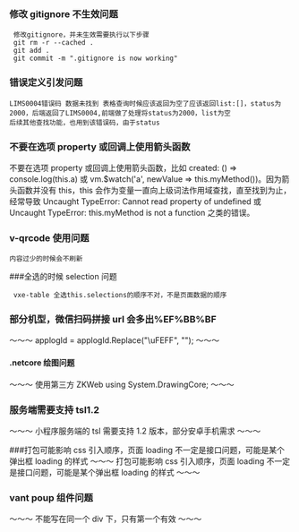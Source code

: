### 修改 gitignore 不生效问题

```
 修改gitignore，并未生效需要执行以下步骤
 git rm -r --cached .
 git add .
 git commit -m ".gitignore is now working"
```

### 错误定义引发问题

```
LIMS0004错误码 数据未找到 表格查询时候应该返回为空了应该返回list:[]，status为2000，后端返回了LIMS0004,前端做了处理将status为2000，list为空
后续其他查找功能，也用到该错误码，由于status
```

### 不要在选项 property 或回调上使用箭头函数

不要在选项 property 或回调上使用箭头函数，比如 created: () => console.log(this.a) 或 vm.$watch('a', newValue => this.myMethod())。因为箭头函数并没有 this，this 会作为变量一直向上级词法作用域查找，直至找到为止，经常导致 Uncaught TypeError: Cannot read property of undefined 或 Uncaught TypeError: this.myMethod is not a function 之类的错误。

### v-qrcode 使用问题

```
内容过少的时候会不刷新
```

###全选的时候 selection 问题

```
 vxe-table 全选this.selections的顺序不对，不是页面数据的顺序
```

### 部分机型，微信扫码拼接 url 会多出%EF%BB%BF

～～～
applogId = applogId.Replace("\uFEFF", "");
～～～

#### .netcore 绘图问题

～～～
使用第三方 ZKWeb
using System.DrawingCore;
～～～

### 服务端需要支持 tsl1.2

～～～
小程序服务端的 tsl 需要支持 1.2 版本，部分安卓手机需求
～～～

###打包可能影响 css 引入顺序，页面 loading 不一定是接口问题，可能是某个弹出框 loading 的样式
～～～
打包可能影响 css 引入顺序，页面 loading 不一定是接口问题，可能是某个弹出框 loading 的样式
～～～

### vant poup 组件问题

～～～
不能写在同一个 div 下，只有第一个有效
～～～
